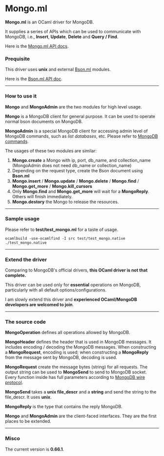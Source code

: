 # Mongo.ml

**Mongo.ml** is an OCaml driver for MongoDB. 

It supplies a series of APIs which can be used to communicate with MongoDB, i.e., **Insert**, **Update**, **Delete** and **Query / Find**.

Here is the [Mongo.ml API docs](http://massd.github.io/mongo/doc/).

### Prequisite

This driver uses **unix** and external [Bson.ml](http://massd.github.io/bson/) modules.

Here is the [Bson.ml API doc](http://massd.github.io/bson/doc/Bson.html).

***

### How to use it

**Mongo** and **MongoAdmin** are the two modules for high level usage.

**Mongo** is a MongoDB client for general purpose. It can be used to operate normal bson documents on MongoDB.

**MongoAdmin** is a special MongoDB client for accessing admin level of MongoDB commands, such as _list databases_, etc. Please refer to [MongoDB commands](http://docs.mongodb.org/manual/reference/command/).

The usages of these two modules are similar:

1. **Mongo.create** a Mongo with ip, port, db\_name, and collection\_name (MongoAdmin does not need db\_name or collection\_name)
2. Depending on the request type, create the Bson document using **Bson.ml**
3. **Mongo.insert** / **Mongo.update** / **Mongo.delete** / **Mongo.find** / **Mongo.get_more** / **Mongo.kill_cursors**
4. Only **Mongo.find** and **Mongo.get_more** will wait for a **MongoReply**. Others will finish immediately.
5. **Mongo.destory** the Mongo to release the resources.

***

### Sample usage

Please refer to **test/test_mongo.ml** for a taste of usage.

	ocamlbuild -use-ocamlfind -I src test/test_mongo.native
	./test_mongo.native

***

### Extend the driver

Comparing to MongoDB's official drivers, **this OCaml driver is not that complete.**

This driver can be used only for **essential** operations on MongoDB, particularly with all default options/configurations.

I am slowly extend this driver and **experienced OCaml/MongoDB developers are welcomed to join**.

***

### The source code

**MongoOperation** defines all operations allowed by MongoDB.

**MongoHeader** defines the header that is used in MongoDB messages. It includes encoding / decoding the MongoDB messages. When constructing a **MongoRequest**, encoding is used; when constructing a **MongoReply** from the message sent by MongoDB, decoding is used.

**MongoRequest** create the message bytes (string) for all requests. The output string can be used to **MongoSend** to send to MongoDB socket. Every function inside has full parameters according to [MongoDB wire protocol](http://docs.mongodb.org/meta-driver/latest/legacy/mongodb-wire-protocol/).

**MongoSend** takes a **unix file_descr** and a **string** and send the string to the file_descr. It uses **unix**.

**MongoReply** is the type that contains the reply MongoDB.

**Mongo** and **MongoAdmin** are the client-faced interfaces. They are the first places to be extended.

***

### Misco

The current version is **0.66.1**.













